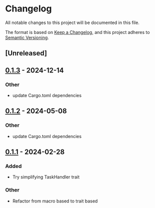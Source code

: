 # Changelog
All notable changes to this project will be documented in this file.

The format is based on [Keep a Changelog](https://keepachangelog.com/en/1.0.0/),
and this project adheres to [Semantic Versioning](https://semver.org/spec/v2.0.0.html).

## [Unreleased]

## [0.1.3](https://github.com/leo91000/graphile_worker_rs/compare/graphile_worker_job-v0.1.2...graphile_worker_job-v0.1.3) - 2024-12-14

### Other

- update Cargo.toml dependencies

## [0.1.2](https://github.com/leo91000/graphile_worker_rs/compare/graphile_worker_job-v0.1.1...graphile_worker_job-v0.1.2) - 2024-05-08

### Other
- update Cargo.toml dependencies

## [0.1.1](https://github.com/leo91000/graphile_worker_rs/compare/graphile_worker_job-v0.1.0...graphile_worker_job-v0.1.1) - 2024-02-28

### Added
- Try simplifying TaskHandler trait

### Other
- Refactor from macro based to trait based

